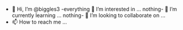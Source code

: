 - 👋 Hi, I’m @biggles3
-everything 👀 I’m interested in ...
nothing- 🌱 I’m currently learning ...
nothing- 💞️ I’m looking to collaborate on ...
- 📫 How to reach me ...

<!---
biggles3/biggles3 is a ✨ special ✨ repository because its `README.md` (this file) appears on your GitHub profile.
You can click the Preview link to take a look at your changes.
--->
